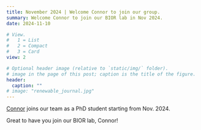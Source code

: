 ```yaml
---
title: November 2024 | Welcome Connor to join our group.
summary: Welcome Connor to join our BIOR lab in Nov 2024.
date: 2024-11-10

# View.
#   1 = List
#   2 = Compact
#   3 = Card
view: 2

# Optional header image (relative to `static/img/` folder).
# image in the page of this post; caption is the title of the figure.
header:
  caption: ""   
# image: "renewable_journal.jpg"   
---
```


[Connor](https://maomaohu.net/author/connor-aucremanne/) joins our team as a PhD student starting from Nov. 2024.

Great to have you join our BIOR lab, Connor!
